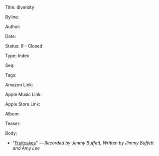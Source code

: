 Title:  diversity

Byline:

Author:

Date:

Status: 9 - Closed

Type:   Index

Seq:

Tags:

Amazon Link:

Apple Music Link:

Apple Store Link:

Album:

Teaser:

Body:


* "[Fruitcakes](fruitcakes.html)"
-- *Recorded by Jimmy Buffett, Written by Jimmy Buffett and Amy Lee*


